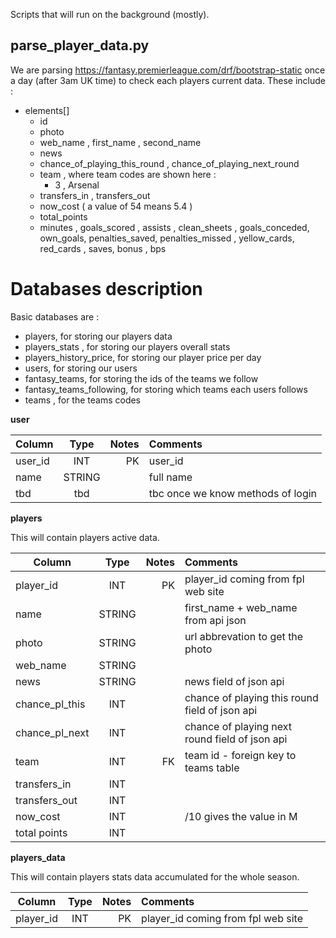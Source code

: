 Scripts that will run on the background (mostly).

## parse_player_data.py
We are parsing https://fantasy.premierleague.com/drf/bootstrap-static once a day (after 3am UK time) to check each players current data. These include :

+ elements[]
    + id
    + photo
    + web_name , first_name , second_name
    + news
    + chance_of_playing_this_round , chance_of_playing_next_round
    + team , where team codes are shown here : 
        + 3 , Arsenal
    + transfers_in , transfers_out
    + now_cost  ( a value of 54 means 5.4 )
    + total_points 
    + minutes , goals_scored , assists , clean_sheets , goals_conceded, own_goals, penalties_saved, penalties_missed , yellow_cards, red_cards , saves, bonus , bps 

# Databases description

Basic databases are :
+ players, for storing our players data
+ players_stats , for storing our players overall stats
+ players_history_price, for storing our player price per day
+ users, for storing our users
+ fantasy_teams, for storing the ids of the teams we follow
+ fantasy_teams_following, for storing which teams each users follows
+ teams , for the teams codes

**user**

| Column        | Type          | Notes | Comments |
| ------------- |:-------------:| -----:| :------- |
| user_id       | INT           | PK    | user_id  | 
| name          | STRING        |       | full name   | 
| tbd           | tbd           |       | tbc once we know methods of login |

**players**

This will contain players active data.

| Column        | Type          | Notes | Comments |
| ------------- |:-------------:| -----:| :------- |
| player_id     | INT           | PK    | player_id coming from fpl web site |
| name          | STRING        | | first_name + web_name from  api json |
| photo         | STRING        | | url abbrevation to get the photo |
| web_name      | STRING        | | | 
| news          | STRING        | | news field of json api | 
| chance_pl_this| INT           | | chance of playing this round field of json api | 
| chance_pl_next| INT           | | chance of playing next round field of json api |
| team          | INT | FK | team id - foreign key to teams table |
| transfers_in  | INT | | |
| transfers_out | INT | | |
| now_cost      | INT | | /10 gives the value in M |
| total points  | INT | | |

**players_data**

This will contain players stats data accumulated for the whole season.

| Column        | Type          | Notes | Comments |
| ------------- |:-------------:| -----:| :------- |
| player_id     | INT           | PK    | player_id coming from fpl web site |








